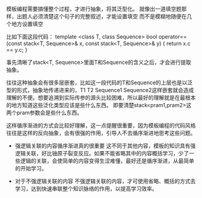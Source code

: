 模板编程需要搞懂整个过程，才进行抽象，将其泛型化。
就像出一道填空题那样，出题人必须清楚这个句子的完整叙述，才能设置填空
而不是模糊地随便在几个地方设置填空

比如下面这段代码：
template <class T, class Sequence>
bool operator==(const stack<T, Sequence>& x, const stack<T, Sequence>& y) {
  return x.c == y.c;
}

事先清晰了stack<T, Sequence>里面T和Sequence的含义之后，才会进行提取抽象。

往往这种抽象会有很多层嵌套，比如这一段代码的T和Sequence的上层也是以泛型的形式，抽象地传递进来的，T1 T2 Sequence1 Sequence2这样嵌套就会造成理解的不便。想要追溯到实际传参的源头比较困难，所以最好的理解就是在最根本的地方知道这些泛化类型应该是些什么东西。 即要清楚stack<pram1,pram2>这两个pram参数会是些什么东西。

这样循序渐进的方式会比较好理解，这一点提醒很重要，因为模板编程的代码风格往往是这样的反向抽象，会有很强的作用，引导人不去循序渐进地思考这些问题。

- 强逻辑关联的内容循序渐进真的很重要
这不同于其他内容，模板的知识具有强逻辑关联，好比铀原子裂变反应。如果不能省略其中的内容概括学习，少了一些逻辑的关联，会使简单的内容变得生涩难懂，最好还是循序渐进，从最简单的开始学习。

- 对于不强逻辑关联的内容
不强逻辑关联的内容，才可使用省略、概括的方式去学习，达到快速串联整个知识脉络的作用，以提高学习效率。